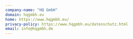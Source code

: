 ```yaml
---
company-name: "HQ GmbH"
domain: hqgmbh.eu
home: https://www.hqgmbh.eu/
privacy-policy: https://www.hqgmbh.eu/datenschutz.html
email: info@hqgmbh.de
---
```





